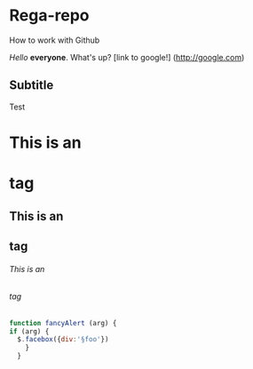# Rega-repo
How to work with Github

*Hello* **everyone**. What's up? 
[link to google!] (http://google.com)


## Subtitle
Test
# This is an <h1> tag
## This is an <h2> tag
###### This is an <h6> tag  

```javascript
function fancyAlert (arg) {
if (arg) {
  $.facebox({div:'§foo'})
    }
  }
  ```
